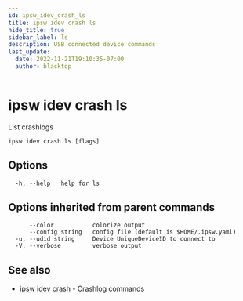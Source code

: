 ```yaml
---
id: ipsw_idev_crash_ls
title: ipsw idev crash ls
hide_title: true
sidebar_label: ls
description: USB connected device commands
last_update:
  date: 2022-11-21T19:10:35-07:00
  author: blacktop
---
```

# ipsw idev crash ls

List crashlogs

```
ipsw idev crash ls [flags]
```

## Options

```
  -h, --help   help for ls
```

## Options inherited from parent commands

```
      --color           colorize output
      --config string   config file (default is $HOME/.ipsw.yaml)
  -u, --udid string     Device UniqueDeviceID to connect to
  -V, --verbose         verbose output
```

## See also

* [ipsw idev crash](/docs/cli/idev/ipsw_idev_crash)	 - Crashlog commands

